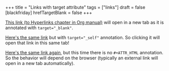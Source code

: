 +++
title = "Links with target attribute"
tags = ["links"]
draft = false
[blackfriday]
  hrefTargetBlank = false
+++

<a href="http://orgmode.org/manual/Hyperlinks.html" target="_blank" rel="noopener">This link (to Hyperlinks chapter in Org manual)</a> will open in a new tab
as it is annotated with `target="_blank"`.

<a href="http://orgmode.org/manual/Hyperlinks.html" target="_self">Here's the same link</a> but with `target="_self"` annotation. So
clicking it will open that link in this same tab!

[Here's the same link again](http://orgmode.org/manual/Hyperlinks.html), but this time there is no `#+ATTR_HTML`
annotation. So the behavior will depend on the browser (typically an
external link will open in a new tab automatically).
